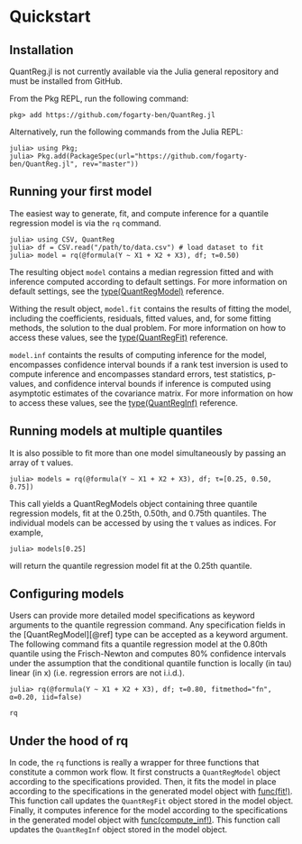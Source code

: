 # Quickstart

## Installation

QuantReg.jl is not currently available via the Julia general repository and must be
installed from GitHub.

From the Pkg REPL, run the following command:

```
pkg> add https://github.com/fogarty-ben/QuantReg.jl
```
Alternatively, run the following commands from the Julia REPL:

```
julia> using Pkg;  
julia> Pkg.add(PackageSpec(url="https://github.com/fogarty-ben/QuantReg.jl", rev="master"))
```

## Running your first model

The easiest way to generate, fit, and compute inference for a quantile regression model is
via the `rq` command.

```
julia> using CSV, QuantReg
julia> df = CSV.read("/path/to/data.csv") # load dataset to fit
julia> model = rq(@formula(Y ~ X1 + X2 + X3), df; τ=0.50)
```

The resulting object `model` contains a median regression fitted and with inference computed
according to default settings. For more information on default settings, see the
[type(QuantRegModel)](@ref) reference.

Withing the result object, `model.fit` contains the results of fitting the model, including
the coefficients, residuals, fitted values, and, for some fitting methods, the solution to
the dual problem. For more information on how to access these values, see the
[type(QuantRegFit)](@ref) reference.

`model.inf` containts the results of computing inference for the model, encompasses
confidence interval bounds if a rank test inversion is used to compute inference and
encompasses standard errors, test statistics, p-values, and confidence interval bounds if
inference is computed using asymptotic estimates of the covariance matrix. For more
information on how to access these values, see the [type(QuantRegInf)](@ref) reference.

## Running models at multiple quantiles

It is also possible to fit more than one model simultaneously by passing an array of τ 
values. 

```
julia> models = rq(@formula(Y ~ X1 + X2 + X3), df; τ=[0.25, 0.50, 0.75])
```

This call yields a QuantRegModels object containing three quantile regression models, fit at
the 0.25th, 0.50th, and 0.75th quantiles. The individual models can be accessed by using the
τ values as indices. For example,

```
julia> models[0.25]
```

will return the quantile regression model fit at the 0.25th quantile.

## Configuring models

Users can provide more detailed model specifications as keyword arguments to the quantile
regression command. Any specification fields in the [QuantRegModel][@ref] type can be
accepted as a keyword argument. The following command fits a quantile regression model at
the 0.80th quantile using the Frisch-Newton and computes 80% confidence intervals under the
assumption that the conditional quantile function is locally (in tau) linear (in x) (i.e.
regression errors are not i.i.d.).

```
julia> rq(@formula(Y ~ X1 + X2 + X3), df; τ=0.80, fitmethod="fn", α=0.20, iid=false)
```

```@docs
rq
```

## Under the hood of rq

In code, the `rq` functions is really a wrapper for three functions that constitute a common
work flow. It first constructs a `QuantRegModel` object according to the specifications
provided. Then, it fits the model in place according to the specifications in the generated
model object with [func(fit!)](@ref). This function call updates the `QuantRegFit` object
stored in the model object. Finally, it computes inference for the model according to the
specifications in the generated model object with [func(compute_inf!)](@ref). This function
call updates the `QuantRegInf` object stored in the model object.